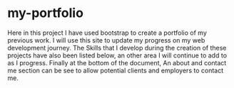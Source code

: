 # my-portfolio
Here in this project I have used bootstrap to create a portfolio of my previous work. I will use this site to update my progress on my web development journey. The Skills that I develop during the creation of these projects have also been listed below, an other area I will continue to add to as I progress. Finally at the bottom of the document, An about and contact me section can be see to allow potential clients and employers to contact me.
